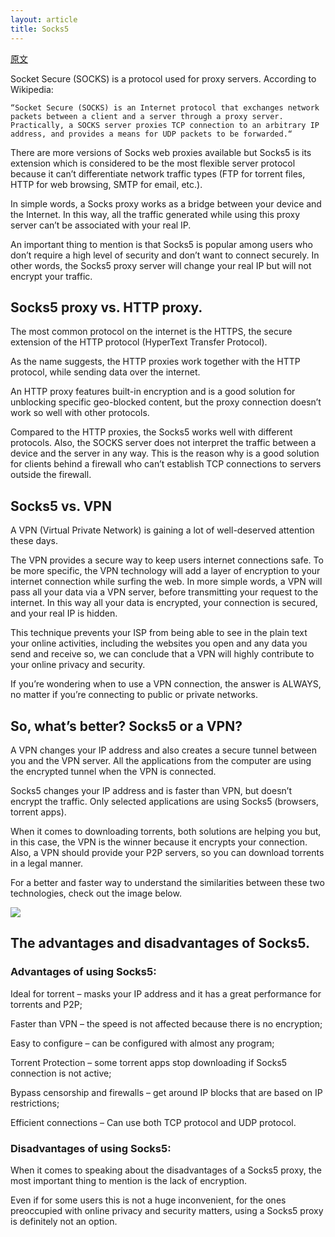 ```yaml
---
layout: article
title: Socks5
---
```


[原文](https://www.ibvpn.com/2018/09/what-is-socks5-proxy/#socks5-vpn)

Socket Secure (SOCKS) is a protocol used for proxy servers. According to Wikipedia:

```
“Socket Secure (SOCKS) is an Internet protocol that exchanges network packets between a client and a server through a proxy server. Practically, a SOCKS server proxies TCP connection to an arbitrary IP address, and provides a means for UDP packets to be forwarded.“
```

There are more versions of Socks web proxies available but Socks5 is its extension which is considered to be the most flexible server protocol because it can’t differentiate network traffic types (FTP for torrent files, HTTP for web browsing, SMTP for email, etc.).

In simple words, a Socks proxy works as a bridge between your device and the Internet. In this way, all the traffic generated while using this proxy server can’t be associated with your real IP.

An important thing to mention is that Socks5 is popular among users who don’t require a high level of security and don’t want to connect securely. In other words, the Socks5 proxy server will change your real IP but will not encrypt your traffic.

## Socks5 proxy vs. HTTP proxy.

The most common protocol on the internet is the HTTPS, the secure extension of the HTTP protocol (HyperText Transfer Protocol).

As the name suggests, the HTTP proxies work together with the HTTP protocol, while sending data over the internet.

An HTTP proxy features built-in encryption and is a good solution for unblocking specific geo-blocked content, but the proxy connection doesn’t work so well with other protocols.

Compared to the HTTP proxies, the Socks5 works well with different protocols. Also, the SOCKS server does not interpret the traffic between a device and the server in any way. This is the reason why is a good solution for clients behind a firewall who can’t establish TCP connections to servers outside the firewall.

## Socks5 vs. VPN

A VPN (Virtual Private Network) is gaining a lot of well-deserved attention these days.

The VPN provides a secure way to keep users internet connections safe. To be more specific, the VPN technology will add a layer of encryption to your internet connection while surfing the web. In more simple words, a VPN will pass all your data via a VPN server, before transmitting your request to the internet. In this way all your data is encrypted, your connection is secured, and your real IP is hidden.

This technique prevents your ISP from being able to see in the plain text your online activities, including the websites you open and any data you send and receive so, we can conclude that a VPN will highly contribute to your online privacy and security.

If you’re wondering when to use a VPN connection, the answer is ALWAYS, no matter if you’re connecting to public or private networks.


## So, what’s better? Socks5 or a VPN?

A VPN changes your IP address and also creates a secure tunnel between you and the VPN server. All the applications from the computer are using the encrypted tunnel when the VPN is connected.

Socks5 changes your IP address and is faster than VPN, but doesn’t encrypt the traffic. Only selected applications are using Socks5 (browsers, torrent apps).

When it comes to downloading torrents, both solutions are helping you but, in this case, the VPN is the winner because it encrypts your connection. Also, a VPN should provide your P2P servers, so you can download torrents in a legal manner.

For a better and faster way to understand the similarities between these two technologies, check out the image below.


![](https://add6963e72a10a5e20009804-amplusnetsrl.netdna-ssl.com/wp-content/uploads/2018/09/Socks5_vs_VPN.png)


## The advantages and disadvantages of Socks5.


### Advantages of using Socks5:


Ideal for torrent – masks your IP address and it has a great performance for torrents and P2P;

Faster than VPN – the speed is not affected because there is no encryption;

Easy to configure – can be configured with almost any program;

Torrent Protection – some torrent apps stop downloading if Socks5 connection is not active;

Bypass censorship and firewalls – get around IP blocks that are based on IP restrictions;

Efficient connections – Can use both TCP protocol and UDP protocol.

### Disadvantages of using Socks5:

When it comes to speaking about the disadvantages of a Socks5 proxy, the most important thing to mention is the lack of encryption.

Even if for some users this is not a huge inconvenient, for the ones preoccupied with online privacy and security matters, using a Socks5 proxy is definitely not an option.

